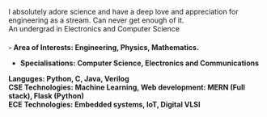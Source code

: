 <p> I absolutely adore science and have a deep love and appreciation for engineering as a stream. Can never get enough of it. <br>
An undergrad in Electronics and Computer Science<br> </p> 

<h4><p>- Area of Interests: Engineering, Physics, Mathematics. <br>
  
- Specialisations: Computer Science, Electronics and Communications <br></p>

 Languges: Python, C, Java, Verilog <br>
 CSE Technologies: Machine Learning, Web development: MERN (Full stack), Flask (Python) <br>
 ECE Technologies: Embedded systems, IoT, Digital VLSI </h4>
 




